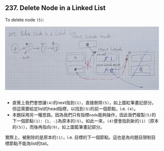 ## 237. Delete Node in a Linked List

To delete node `(5)`:

<div align="center">
    <img src="https://raw.githubusercontent.com/jhengwh/Leetcode_gh/main/019_237_Delete%20Node%20in%20a%20Linked%20List/237_diagram.jpg" width = "600" alt="237_diagram.jpg" align=center />
</div>
<br/>

- 直覺上我們會想讓`(4)`的next指到`(1)`，直接刪除`(5)`，如上圖紅筆畫記部分。但這需要給定list的head指標，以找到`(5)`的前一個節點，i.e. `(4)`。
- 本題採用另一種思路。因為我們只有指標`node`能夠操作，因此我們複製`(5)`的下一個節點`(1): {1, ☆}`為原本的`(5)`。如此一來，`(4)`便會指到新的`(1)`（原本的`(5)`），而後再指向`(9)`，如上圖藍筆畫記部分。

實際上，被刪除的是原本的`(1)`，i.e. 目標的下一個節點。這也是為何題目限制目標節點不能為list的tail。